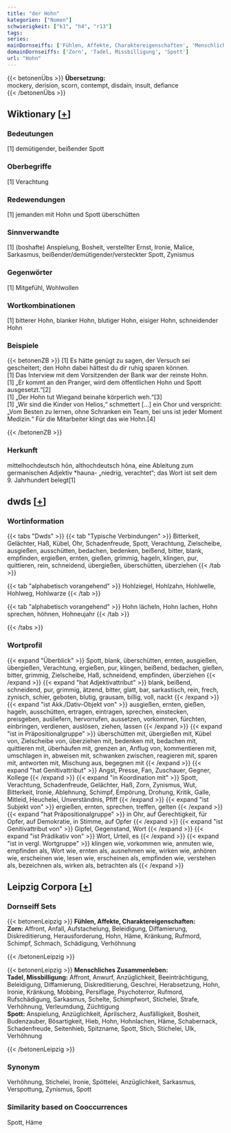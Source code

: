 ```yaml
---
title: "der Hohn"
kategorien: ["Nomen"]
schwierigkeit: ["k1", "h4", "r13"]
tags:
series:
mainDornseiffs: ['Fühlen, Affekte, Charaktereigenschaften', 'Menschliches Zusammenleben']
domainDornseiffs: ['Zorn', 'Tadel, Missbilligung', 'Spott']
url: "Hohn"
---
```


{{< betonenÜbs >}}
**Übersetzung:**  
mockery, derision, scorn, contempt, disdain, insult, defiance  
{{< /betonenÜbs >}}

## Wiktionary [[+](https://de.wiktionary.org/wiki/Hohn)]

### Bedeutungen
[1] demütigender, beißender Spott  

### Oberbegriffe
[1] Verachtung  

### Redewendungen
[1] jemanden mit Hohn und Spott überschütten  

### Sinnverwandte
[1] (boshafte) Anspielung, Bosheit, verstellter Ernst, Ironie, Malice, Sarkasmus, beißender/demütigender/versteckter Spott, Zynismus  

### Gegenwörter
[1] Mitgefühl, Wohlwollen  

### Wortkombinationen
[1] bitterer Hohn, blanker Hohn, blutiger Hohn, eisiger Hohn, schneidender Hohn  

### Beispiele
{{< betonenZB >}}
[1] Es hätte genügt zu sagen, der Versuch sei gescheitert; den Hohn dabei hättest du dir ruhig sparen können.  
[1] Das Interview mit dem Vorsitzenden der Bank war der reinste Hohn.  
[1] „Er kommt an den Pranger, wird dem öffentlichen Hohn und Spott ausgesetzt.“[2]  
[1] „Der Hohn tut Wiegand beinahe körperlich weh.“[3]  
[1] „Wir sind die Kinder von Helios,“ schmettert […] ein Chor und verspricht: „Vom Besten zu lernen, ohne Schranken ein Team, bei uns ist jeder Moment Medizin.“ Für die Mitarbeiter klingt das wie Hohn.[4]  

{{< /betonenZB >}}
### Herkunft
mittelhochdeutsch hōn, althochdeutsch hōna, eine Ableitung zum germanischen Adjektiv *hauna- „niedrig, verachtet“; das Wort ist seit dem 9. Jahrhundert belegt[1]  



## dwds [[+](https://www.dwds.de/wb/Hohn)]

### Wortinformation
{{< tabs "Dwds" >}}
{{< tab "Typische Verbindungen" >}}
Bitterkeit, Gelächter, Haß, Kübel, Ohr, Schadenfreude, Spott, Verachtung, Zielscheibe, ausgießen, ausschütten, bedachen, bedenken, beißend, bitter, blank, empfinden, ergießen, ernten, gießen, grimmig, hageln, klingen, pur, quittieren, rein, schneidend, übergießen, überschütten, überziehen
{{< /tab >}}

{{< tab "alphabetisch vorangehend" >}}
Hohlziegel, Hohlzahn, Hohlwelle, Hohlweg, Hohlwarze
{{< /tab >}}

{{< tab "alphabetisch vorangehend" >}}
Hohn lächeln, Hohn lachen, Hohn sprechen, höhnen, Hohneujahr
{{< /tab >}}

{{< /tabs >}}

### Wortprofil
{{< expand "Überblick" >}} Spott, blank, überschütten, ernten, ausgießen, übergießen, Verachtung, ergießen, pur, klingen, beißend, bedachen, gießen, bitter, grimmig, Zielscheibe, Haß, schneidend, empfinden, überziehen {{< /expand >}}
{{< expand "hat Adjektivattribut" >}} blank, beißend, schneidend, pur, grimmig, ätzend, bitter, glatt, bar, sarkastisch, rein, frech, zynisch, schier, geboten, blutig, grausam, billig, voll, nackt {{< /expand >}}
{{< expand "ist Akk./Dativ-Objekt von" >}} ausgießen, ernten, gießen, hageln, ausschütten, ertragen, eintragen, sprechen, einstecken, preisgeben, ausliefern, hervorrufen, aussetzen, vorkommen, fürchten, einbringen, verdienen, auslösen, ziehen, lassen {{< /expand >}}
{{< expand "ist in Präpositionalgruppe" >}} überschütten mit, übergießen mit, Kübel von, Zielscheibe von, überziehen mit, bedenken mit, bedachen mit, quittieren mit, überhäufen mit, grenzen an, Anflug von, kommentieren mit, umschlagen in, abweisen mit, schwanken zwischen, reagieren mit, sparen mit, antworten mit, Mischung aus, begegnen mit {{< /expand >}}
{{< expand "hat Genitivattribut" >}} Angst, Presse, Fan, Zuschauer, Gegner, Kollege {{< /expand >}}
{{< expand "in Koordination mit" >}} Spott, Verachtung, Schadenfreude, Gelächter, Haß, Zorn, Zynismus, Wut, Bitterkeit, Ironie, Ablehnung, Schimpf, Empörung, Drohung, Kritik, Galle, Mitleid, Heuchelei, Unverständnis, Pfiff {{< /expand >}}
{{< expand "ist Subjekt von" >}} ergießen, ernten, sprechen, treffen, gelten {{< /expand >}}
{{< expand "hat Präpositionalgruppe" >}} in Ohr, auf Gerechtigkeit, für Opfer, auf Demokratie, in Stimme, auf Opfer {{< /expand >}}
{{< expand "ist Genitivattribut von" >}} Gipfel, Gegenstand, Wort {{< /expand >}}
{{< expand "ist Prädikativ von" >}} Wort, Urteil, es {{< /expand >}}
{{< expand "ist in vergl. Wortgruppe" >}} klingen wie, vorkommen wie, anmuten wie, empfinden als, Wort wie, ernten als, ausnehmen wie, wirken wie, anhören wie, erscheinen wie, lesen wie, erscheinen als, empfinden wie, verstehen als, bezeichnen als, wirken als, betrachten als {{< /expand >}}

## Leipzig Corpora [[+](https://corpora.uni-leipzig.de/en/res?word=Hohn&corpusId=deu_newscrawl-public_2018)]

### Dornseiff Sets
{{< betonenLeipzig >}}
**Fühlen, Affekte, Charaktereigenschaften:**  
**Zorn:** Affront, Anfall, Aufstachelung, Beleidigung, Diffamierung, Diskreditierung, Herausforderung, Hohn, Häme, Kränkung, Rufmord, Schimpf, Schmach, Schädigung, Verhöhnung  

{{< /betonenLeipzig >}}


{{< betonenLeipzig >}}
**Menschliches Zusammenleben:**  
**Tadel, Missbilligung:** Affront, Anwurf, Anzüglichkeit, Beeinträchtigung, Beleidigung, Diffamierung, Diskreditierung, Geschrei, Herabsetzung, Hohn, Ironie, Kränkung, Mobbing, Persiflage, Psychoterror, Rufmord, Rufschädigung, Sarkasmus, Schelte, Schimpfwort, Stichelei, Strafe, Verhöhnung, Verleumdung, Züchtigung  
**Spott:** Anspielung, Anzüglichkeit, Aprilscherz, Ausfälligkeit, Bosheit, Budenzauber, Bösartigkeit, Hieb, Hohn, Hohnlachen, Häme, Schabernack, Schadenfreude, Seitenhieb, Spitzname, Spott, Stich, Stichelei, Ulk, Verhöhnung  

{{< /betonenLeipzig >}}

### Synonym
Verhöhnung, Stichelei, Ironie, Spöttelei, Anzüglichkeit, Sarkasmus, Verspottung, Zynismus, Spott


### Similarity based on Cooccurrences
Spott, Häme

